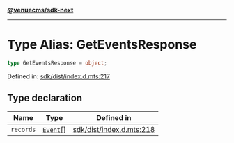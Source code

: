 [**@venuecms/sdk-next**](../Index.md)

***

# Type Alias: GetEventsResponse

```ts
type GetEventsResponse = object;
```

Defined in: [sdk/dist/index.d.mts:217](https://github.com/venuecms/sdk/blob/e839f07e66419aaf9ace81d080584d6bd1f8de14/packages/sdk/dist/index.d.mts#L217)

## Type declaration

| Name | Type | Defined in |
| ------ | ------ | ------ |
| <a id="records"></a> `records` | [`Event`](Event.md)[] | [sdk/dist/index.d.mts:218](https://github.com/venuecms/sdk/blob/e839f07e66419aaf9ace81d080584d6bd1f8de14/packages/sdk/dist/index.d.mts#L218) |
